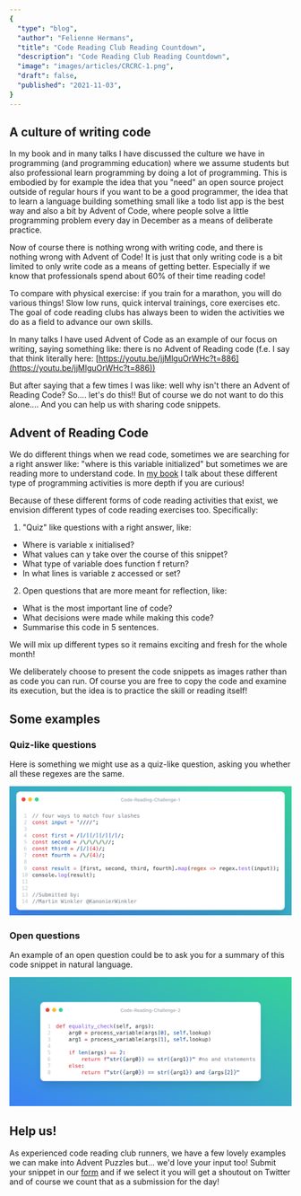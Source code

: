 ```yaml
---
{
  "type": "blog",
  "author": "Felienne Hermans",
  "title": "Code Reading Club Reading Countdown",
  "description": "Code Reading Club Reading Countdown",
  "image": "images/articles/CRCRC-1.png",
  "draft": false,
  "published": "2021-11-03",
}
---
```




## A culture of writing code

In my book and in many talks I have discussed the culture we have in programming (and programming education) where we assume students but also professional learn programming by doing a lot of programming. This is embodied by for example the idea that you "need" an open source project outside of regular hours if you want to be a good programmer, the idea that to learn a language building something small like a todo list app is the best way and also a bit by Advent of Code, where people solve a little programming problem every day in December as a means of deliberate practice.

Now of course there is nothing wrong with writing code, and there is nothing wrong with Advent of Code! It is just that only writing code is a bit limited to only write code as a means of getting better. Especially if we know that professionals spend about 60% of their time reading code!

To compare with physical exercise: if you train for a marathon, you will do various things! Slow low runs, quick interval trainings, core exercises etc. The goal of code reading clubs has always been to widen the activities we do as a field to advance our own skills.

In many talks I have used Advent of Code as an example of our focus on writing, saying something like: there is no Advent of Reading code (f.e. I say that think literally here: [https://youtu.be/jjMlguOrWHc?t=886](https://youtu.be/jjMlguOrWHc?t=886))

But after saying that a few times I was like: well why isn't there an Advent of Reading Code? So.... let's do this!! But of course we do not want to do this alone.... And you can help us with sharing code snippets.

## Advent of Reading Code

We do different things when we read code, sometimes we are searching for a right answer like: "where is this variable initialized" but sometimes we are reading more to understand code. In [my book](http://felienne.com/book) I talk about these different type of programming activities is more depth if you are curious!

Because of these different forms of code reading activities that exist, we envision different types of code reading exercises too. Specifically:

1. "Quiz" like questions with a right answer, like:

* Where is variable x initialised?
* What values can y take over the course of this snippet?
* What type of variable does function f return?
* In what lines is variable z accessed or set?

2. Open questions that are more meant for reflection, like:

* What is the most important line of code?
* What decisions were made while making this code?
* Summarise this code in 5 sentences.

We will mix up different types so it remains exciting and fresh for the whole month!

We deliberately choose to present the code snippets as images rather than as code you can run. Of course you are free to copy the code and examine its execution, but the idea is to practice the skill or reading itself!



## Some examples

### Quiz-like questions

Here is something we might use as a quiz-like question, asking you whether all these regexes are the same.

![Advent-of-Code-Dec-2](images/articles/CRCRC-1.png)

### Open questions

An example of an open question could be to ask you for a summary of this code snippet in natural language.

![Advent-of-Code-Dec-1](images/articles/CRCRC-2.png)

## Help us!

As experienced code reading club runners, we have a few lovely examples we can make into Advent Puzzles but... we'd love your input too! Submit your snippet in our [form](https://forms.gle/UqbyhhZFwoTxRWvG7) and if we select it you will get a shoutout on Twitter and of course we count that as a submission for the day!
